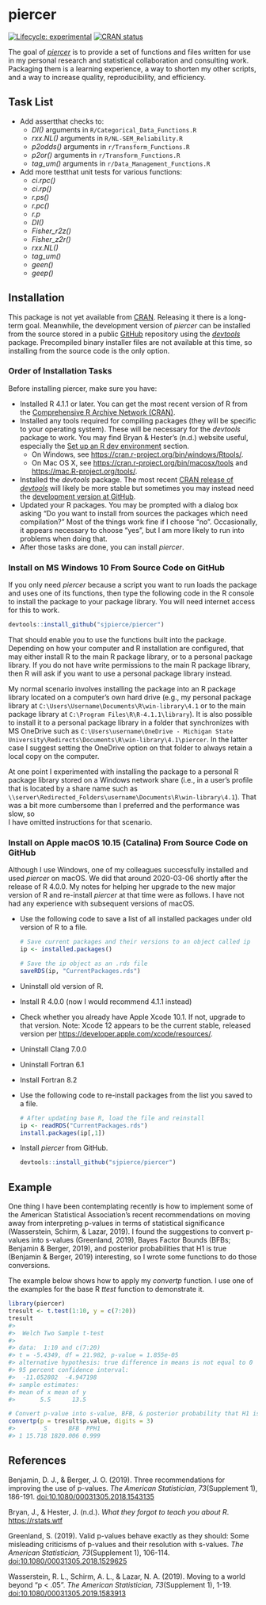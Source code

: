 
<!-- README.md is generated from README.Rmd. Please edit that file -->

# piercer

<!-- badges: start -->

[![Lifecycle:
experimental](https://img.shields.io/badge/lifecycle-experimental-orange.svg)](https://www.tidyverse.org/lifecycle/#experimental)
[![CRAN
status](https://www.r-pkg.org/badges/version/piercer)](https://CRAN.R-project.org/package=piercer)
<!-- badges: end -->

The goal of [*piercer*](https://github.com/sjpierce/piercer) is to
provide a set of functions and files written for use in my personal
research and statistical collaboration and consulting work. Packaging
them is a learning experience, a way to shorten my other scripts, and a
way to increase quality, reproducibility, and efficiency.

## Task List

-   Add assertthat checks to:
    -   *DI()* arguments in `R/Categorical_Data_Functions.R`
    -   *rxx.NL()* arguments in `R/NL-SEM_Reliability.R`
    -   *p2odds()* arguments in `r/Transform_Functions.R`
    -   *p2or()* arguments in `r/Transform_Functions.R`
    -   *tag\_um()* arguments in `r/Data_Management_Functions.R`
-   Add more testthat unit tests for various functions:
    -   *ci.rpc()*
    -   *ci.rp()*
    -   *r.ps()*
    -   *r.pc()*
    -   *r.p*
    -   *DI()*
    -   *Fisher\_r2z()*
    -   *Fisher\_z2r()*
    -   *rxx.NL()*
    -   *tag\_um()*
    -   *geen()*
    -   *geep()*

## Installation

This package is not yet available from
[CRAN](https://CRAN.R-project.org). Releasing it there is a long-term
goal. Meanwhile, the development version of *piercer* can be installed
from the source stored in a public [GitHub](https://github.com)
repository using the [*devtools*](https://devtools.r-lib.org/) package.
Precompiled binary installer files are not available at this time, so
installing from the source code is the only option.

### Order of Installation Tasks

Before installing piercer, make sure you have:

-   Installed R 4.1.1 or later. You can get the most recent version of R
    from the [Comprehensive R Archive Network
    (CRAN)](https://cran.r-project.org/).
-   Installed any tools required for compiling packages (they will be
    specific to your operating system). These will be necessary for the
    *devtools* package to work. You may find Bryan & Hester’s (n.d.)
    website useful, especially the [Set up an R dev
    environment](https://rstats.wtf/set-up-an-r-dev-environment.html)
    section.
    -   On Windows, see
        <https://cran.r-project.org/bin/windows/Rtools/>.
    -   On Mac OS X, see <https://cran.r-project.org/bin/macosx/tools>
        and <https://mac.R-project.org/tools/>.
-   Installed the *devtools* package. The most recent [CRAN release of
    *devtools*](https://cran.r-project.org/package=devtools) will likely
    be more stable but sometimes you may instead need the [development
    version at GitHub](https://github.com/r-lib/devtools).
-   Updated your R packages. You may be prompted with a dialog box
    asking “Do you want to install from sources the packages which need
    compilation?” Most of the things work fine if I choose “no”.
    Occasionally, it appears necessary to choose “yes”, but I am more
    likely to run into problems when doing that.  
-   After those tasks are done, you can install *piercer*.

### Install on MS Windows 10 From Source Code on GitHub

If you only need *piercer* because a script you want to run loads the
package and uses one of its functions, then type the following code in
the R console to install the package to your package library. You will
need internet access for this to work.

``` r
devtools::install_github("sjpierce/piercer")
```

That should enable you to use the functions built into the package.
Depending on how your computer and R installation are configured, that
may either install R to the main R package library, or to a personal
package library. If you do not have write permissions to the main R
package library, then R will ask if you want to use a personal package
library instead.

My normal scenario involves installing the package into an R package
library located on a computer’s own hard drive (e.g., my personal
package library at `C:\Users\Username\Documents\R\win-library\4.1` or to
the main package library at `C:\Program Files\R\R-4.1.1\library`). It is
also possible to install it to a personal package library in a folder
that synchronizes with MS OneDrive such as
`C:\Users\username\OneDrive - Michigan State University\Redirects\Documents\R\win-library\4.1\piercer`.
In the latter case I suggest setting the OneDrive option on that folder
to always retain a local copy on the computer.

At one point I experimented with installing the package to a personal R
package library stored on a Windows network share (i.e., in a user’s
profile that is located by a share name such as
`\\server\Redirected_Folders\username\Documents\R\win-library\4.1`).
That was a bit more cumbersome than I preferred and the performance was
slow, so  
I have omitted instructions for that scenario.

### Install on Apple macOS 10.15 (Catalina) From Source Code on GitHub

Although I use Windows, one of my colleagues successfully installed and
used *piercer* on macOS. We did that around 2020-03-06 shortly after the
release of R 4.0.0. My notes for helping her upgrade to the new major
version of R and re-install *piercer* at that time were as follows. I
have not had any experience with subsequent versions of macOS.

-   Use the following code to save a list of all installed packages
    under old version of R to a file.

    ``` r
    # Save current packages and their versions to an object called ip
    ip <- installed.packages()

    # Save the ip object as an .rds file
    saveRDS(ip, "CurrentPackages.rds")
    ```

-   Uninstall old version of R.

-   Install R 4.0.0 (now I would recommend 4.1.1 instead)

-   Check whether you already have Apple Xcode 10.1. If not, upgrade to
    that version. Note: Xcode 12 appears to be the current stable,
    released version per <https://developer.apple.com/xcode/resources/>.

-   Uninstall Clang 7.0.0

-   Uninstall Fortran 6.1

-   Install Fortran 8.2

-   Use the following code to re-install packages from the list you
    saved to a file.

    ``` r
    # After updating base R, load the file and reinstall
    ip <- readRDS("CurrentPackages.rds")
    install.packages(ip[,1])
    ```

-   Install *piercer* from GitHub.

    ``` r
    devtools::install_github("sjpierce/piercer")
    ```

## Example

One thing I have been contemplating recently is how to implement some of
the American Statistical Association’s recent recommendations on moving
away from interpreting p-values in terms of statistical significance
(Wasserstein, Schirm, & Lazar, 2019). I found the suggestions to convert
p-values into s-values (Greenland, 2019), Bayes Factor Bounds (BFBs;
Benjamin & Berger, 2019), and posterior probabilities that H1 is true
(Benjamin & Berger, 2019) interesting, so I wrote some functions to do
those conversions.

The example below shows how to apply my *convertp* function. I use one
of the examples for the base R *ttest* function to demonstrate it.

``` r
library(piercer)
tresult <- t.test(1:10, y = c(7:20))
tresult
#> 
#>  Welch Two Sample t-test
#> 
#> data:  1:10 and c(7:20)
#> t = -5.4349, df = 21.982, p-value = 1.855e-05
#> alternative hypothesis: true difference in means is not equal to 0
#> 95 percent confidence interval:
#>  -11.052802  -4.947198
#> sample estimates:
#> mean of x mean of y 
#>       5.5      13.5

# Convert p-value into s-value, BFB, & posterior probability that H1 is true. 
convertp(p = tresult$p.value, digits = 3)
#>        S      BFB  PPH1
#> 1 15.718 1820.006 0.999
```

## References

Benjamin, D. J., & Berger, J. O. (2019). Three recommendations for
improving the use of p-values. *The American Statistician,
73*(Supplement 1), 186-191.
[doi:10.1080/00031305.2018.1543135](https://doi.org/10.1080/00031305.2018.1543135)

Bryan, J., & Hester, J. (n.d.). *What they forgot to teach you about R*.
<https://rstats.wtf>

Greenland, S. (2019). Valid p-values behave exactly as they should: Some
misleading criticisms of p-values and their resolution with s-values.
*The American Statistician, 73*(Supplement 1), 106-114.
[doi:10.1080/00031305.2018.1529625](https://doi.org/10.1080/00031305.2018.1529625)

Wasserstein, R. L., Schirm, A. L., & Lazar, N. A. (2019). Moving to a
world beyond “p &lt; .05”. *The American Statistician, 73*(Supplement
1), 1-19.
[doi:10.1080/00031305.2019.1583913](https://doi.org/10.1080/00031305.2019.1583913)
